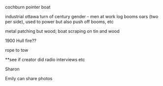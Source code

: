 cochburn pointer boat

industrial ottawa turn of century
gender - men at work
log booms
oars (two per side), used to power but also push off booms, etc


metal patching but wood; boat scraping on tin and wood

1900 Hull fire??

rope to tow

**see if creator did radio interviews etc

Sharon

Emily can share photos

